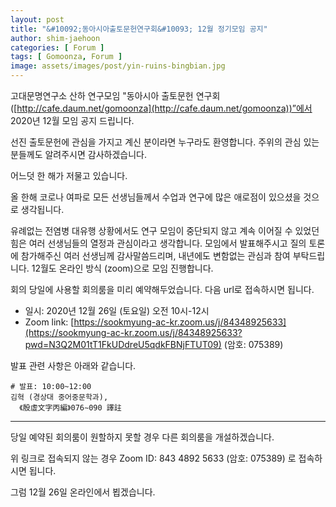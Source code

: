 ```yaml
---
layout: post
title: "&#10092;동아시아출토문헌연구회&#10093; 12월 정기모임 공지"
author: shim-jaehoon
categories: [ Forum ]
tags: [ Gomoonza, Forum ]
image: assets/images/post/yin-ruins-bingbian.jpg
---
```


고대문명연구소 산하 연구모임 "동아시아 출토문헌 연구회([http://cafe.daum.net/gomoonza](http://cafe.daum.net/gomoonza))”에서 2020년 12월 모임 공지 드립니다.

선진 출토문헌에 관심을 가지고 계신 분이라면 누구라도 환영합니다.
주위의 관심 있는 분들께도 알려주시면 감사하겠습니다.

어느덧 한 해가 저물고 있습니다.

올 한해 코로나 여파로 모든 선생님들께서 수업과 연구에 많은 애로점이 있으셨을 것으로 생각됩니다.

유례없는 전염병 대유행 상황에서도  연구 모임이 중단되지 않고 계속 이어질 수 있었던 힘은 여러 선생님들의 열정과 관심이라고 생각합니다.
모임에서 발표해주시고 질의 토론에 참가해주신 여러 선생님께 감사말씀드리며, 
내년에도 변함없는 관심과 참여 부탁드립니다.
12월도 온라인 방식 (zoom)으로 모임 진행합니다.


회의 당일에 사용할 회의룸을 미리 예약해두었습니다. 다음 url로 접속하시면 됩니다.

- 일시:  2020년 12월 26일 (토요일) 오전 10시-12시
- Zoom link: [https://sookmyung-ac-kr.zoom.us/j/84348925633](https://sookmyung-ac-kr.zoom.us/j/84348925633?pwd=N3Q2M01tT1FkUDdreU5qdkFBNjFTUT09) (암호: 075389)

발표 관련 사항은 아래와 같습니다.

```
# 발표: 10:00~12:00
김혁 (경상대 중어중문학과),
  《殷虛文字丙編》076∼090 譯註
```


----

당일 예약된 회의룸이 원할하지 못할 경우 다른 회의룸을 개설하겠습니다. 

위 링크로 접속되지 않는 경우 Zoom ID: 843 4892 5633 (암호: 075389) 로 접속하시면 됩니다. 

그럼 12월 26일 온라인에서 뵙겠습니다.  
